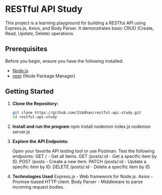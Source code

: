 # RESTful API Study

This project is a learning playground for building a RESTful API using Express.js, Axios, and Body Parser. It demonstrates basic CRUD (Create, Read, Update, Delete) operations.

## Prerequisites

Before you begin, ensure you have the following installed:

- [Node.js](https://nodejs.org/)
- [npm](https://www.npmjs.com/) (Node Package Manager)

## Getting Started

1. **Clone the Repository:**
   ```bash
   git clone https://github.com/314dhan/restful-api-study.git
   cd restful-api-study

2. **Install and run the program**
npm install
nodemon index.js
nodemon server.js


3. **Explore the API Endpoints:**

   Open your favorite API testing tool or use Postman.
   Test the following endpoints:
   GET / - Get all items.
   GET /posts/:id - Get a specific item by ID.
   POST /posts - Create a new item.
   PATCH /posts/:id - Update a specific item by ID.
   DELETE /posts/:id - Delete a specific item by ID.

4. **Technologies Used**
   Express.js - Web framework for Node.js.
   Axios - Promise-based HTTP client.
   Body Parser - Middleware to parse incoming request bodies.
